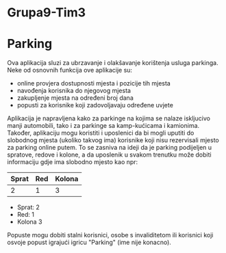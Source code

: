 # Grupa9-Tim3

# Parking

Ova aplikacija sluzi za ubrzavanje i olakšavanje korištenja usluga parkinga. Neke od osnovnih funkcija ove aplikacije su:
- online provjera dostupnosti mjesta i pozicije tih mjesta
- navođenja korisnika do njegovog mjesta
- zakupljenje mjesta na određeni broj dana
- popusti za korisnike koji zadovoljavaju određene uvjete

Aplikacija je napravljena kako za parkinge na kojima se nalaze iskljucivo manji automobili, tako i za parkinge sa kamp-kućicama i kamionima. Također, aplikaciju mogu koristiti i uposlenici da bi mogli uputiti do slobodnog mjesta (ukoliko takvog ima) korisnike koji nisu rezervisali mjesto za parking online putem. To se zasniva na ideji da je parking podijeljen u spratove, redove i kolone, a da uposlenik u svakom trenutku može dobiti informaciju gdje ima slobodno mjesto kao npr:

Sprat | Red | Kolona 
------|-----|-------
  2   |  1  |   3 

  - Sprat: 2
  - Red: 1
  - Kolona 3 

Popuste mogu dobiti stalni korisnici, osobe s invaliditetom ili korisnici koji osvoje popust igrajući igricu "Parking" (ime nije konacno).    


